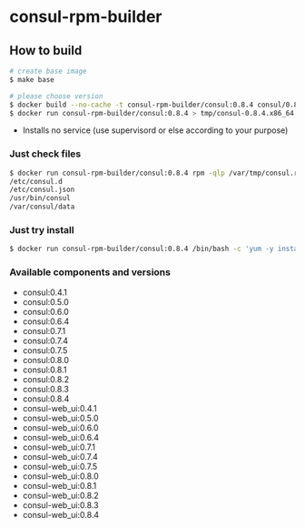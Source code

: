 # consul-rpm-builder

## How to build

```bash
# create base image
$ make base

# please choose version
$ docker build --no-cache -t consul-rpm-builder/consul:0.8.4 consul/0.8.4
$ docker run consul-rpm-builder/consul:0.8.4 > tmp/consul-0.8.4.x86_64.rpm
```

* Installs no service (use supervisord or else according to your purpose)

### Just check files

```bash
$ docker run consul-rpm-builder/consul:0.8.4 rpm -qlp /var/tmp/consul.rpm
/etc/consul.d
/etc/consul.json
/usr/bin/consul
/var/consul/data
```

### Just try install

```bash
$ docker run consul-rpm-builder/consul:0.8.4 /bin/bash -c 'yum -y install /var/tmp/consul.rpm && consul version'
```

### Available components and versions

- consul:0.4.1
- consul:0.5.0
- consul:0.6.0
- consul:0.6.4
- consul:0.7.1
- consul:0.7.4
- consul:0.7.5
- consul:0.8.0
- consul:0.8.1
- consul:0.8.2
- consul:0.8.3
- consul:0.8.4
- consul-web_ui:0.4.1
- consul-web_ui:0.5.0
- consul-web_ui:0.6.0
- consul-web_ui:0.6.4
- consul-web_ui:0.7.1
- consul-web_ui:0.7.4
- consul-web_ui:0.7.5
- consul-web_ui:0.8.0
- consul-web_ui:0.8.1
- consul-web_ui:0.8.2
- consul-web_ui:0.8.3
- consul-web_ui:0.8.4
